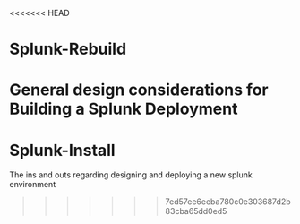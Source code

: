 <<<<<<< HEAD
# Splunk-Rebuild
General design considerations for Building a Splunk Deployment
=======
# Splunk-Install
The ins and outs regarding designing and deploying a new splunk environment
>>>>>>> 7ed57ee6eeba780c0e303687d2b83cba65dd0ed5
